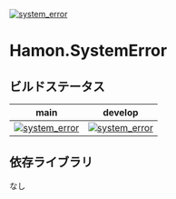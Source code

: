 ﻿[![system_error](https://github.com/shibainuudon/HamonCore/actions/workflows/system_error.yml/badge.svg)](https://github.com/shibainuudon/HamonCore/actions/workflows/system_error.yml)

# Hamon.SystemError

## ビルドステータス

| main | develop |
| ---- | ------- |
|[![system_error](https://github.com/shibainuudon/HamonCore/actions/workflows/system_error.yml/badge.svg?branch=main)](https://github.com/shibainuudon/HamonCore/actions/workflows/system_error.yml)|[![system_error](https://github.com/shibainuudon/HamonCore/actions/workflows/system_error.yml/badge.svg?branch=develop)](https://github.com/shibainuudon/HamonCore/actions/workflows/system_error.yml)|

## 依存ライブラリ

なし
